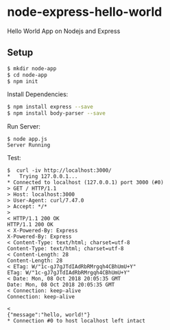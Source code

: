 # node-express-hello-world
Hello World App on Nodejs and Express

## Setup

```bash
$ mkdir node-app
$ cd node-app
$ npm init
```

Install Dependencies:

```bash
$ npm install express --save
$ npm install body-parser --save
```

Run Server:

```
$ node app.js 
Server Running
```

Test:

```
$  curl -iv http://localhost:3000/
*   Trying 127.0.0.1...
* Connected to localhost (127.0.0.1) port 3000 (#0)
> GET / HTTP/1.1
> Host: localhost:3000
> User-Agent: curl/7.47.0
> Accept: */*
> 
< HTTP/1.1 200 OK
HTTP/1.1 200 OK
< X-Powered-By: Express
X-Powered-By: Express
< Content-Type: text/html; charset=utf-8
Content-Type: text/html; charset=utf-8
< Content-Length: 28
Content-Length: 28
< ETag: W/"1c-gJ7gJTdIAdRbRMrgqh4CBhUmU+Y"
ETag: W/"1c-gJ7gJTdIAdRbRMrgqh4CBhUmU+Y"
< Date: Mon, 08 Oct 2018 20:05:35 GMT
Date: Mon, 08 Oct 2018 20:05:35 GMT
< Connection: keep-alive
Connection: keep-alive

< 
{"message":"hello, world!"}
* Connection #0 to host localhost left intact
```
